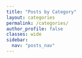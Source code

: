```yaml
---
title: "Posts by Category"
layout: categories
permalink: /categories/
author_profile: false
classes: wide
sidebar:
  nav: "posts_nav"
---
```


